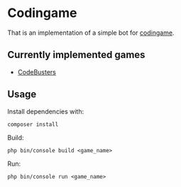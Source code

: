 Codingame
============

That is an implementation of a simple bot for [codingame](https://www.codingame.com).

Currently implemented games
------------
- [CodeBusters](https://www.codingame.com/ide/puzzle/codebusters)

Usage
------------
Install dependencies with:
```
composer install
```
Build:
```
php bin/console build <game_name>
```
Run:
```
php bin/console run <game_name>
```
